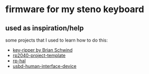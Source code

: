 # firmware for my steno keyboard

## used as inspiration/help

some projects that I used to learn how to do this:

- [key-ripper by Brian Schwind](https://github.com/bschwind/key-ripper)
- [rp2040-project-template](https://github.com/rp-rs/rp2040-project-template)
- [rp-hal](https://github.com/rp-rs/rp-hal)
- [usbd-human-interface-device](https://github.com/dlkj/usbd-human-interface-device/tree/main)
